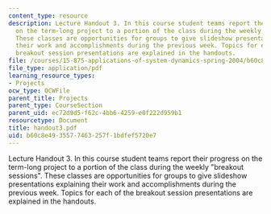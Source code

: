 ```yaml
---
content_type: resource
description: Lecture Handout 3. In this course student teams report their progress
  on the term-long project to a portion of the class during the weekly "breakout sessions".
  These classes are opportunities for groups to give slideshow presentations explaining
  their work and accomplishments during the previous week. Topics for each of the
  breakout session presentations are explained in the handouts.
file: /courses/15-875-applications-of-system-dynamics-spring-2004/b60c8e4935577463257f1bdfef5720e7_handout3.pdf
file_type: application/pdf
learning_resource_types:
- Projects
ocw_type: OCWFile
parent_title: Projects
parent_type: CourseSection
parent_uid: ec72d9d5-f62c-4bb6-4259-e0f222d959b1
resourcetype: Document
title: handout3.pdf
uid: b60c8e49-3557-7463-257f-1bdfef5720e7
---
```

Lecture Handout 3. In this course student teams report their progress on the term-long project to a portion of the class during the weekly "breakout sessions". These classes are opportunities for groups to give slideshow presentations explaining their work and accomplishments during the previous week. Topics for each of the breakout session presentations are explained in the handouts.

